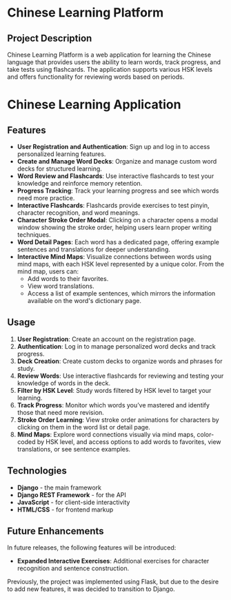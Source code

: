 # Chinese Learning Platform

## Project Description

Chinese Learning Platform is a web application for learning the Chinese language that provides users the ability to learn words, track progress, and take tests using flashcards. The application supports various HSK levels and offers functionality for reviewing words based on periods.

# Chinese Learning Application

## Features

- **User Registration and Authentication**: Sign up and log in to access personalized learning features.
- **Create and Manage Word Decks**: Organize and manage custom word decks for structured learning.
- **Word Review and Flashcards**: Use interactive flashcards to test your knowledge and reinforce memory retention.
- **Progress Tracking**: Track your learning progress and see which words need more practice.
- **Interactive Flashcards**: Flashcards provide exercises to test pinyin, character recognition, and word meanings.
- **Character Stroke Order Modal**: Clicking on a character opens a modal window showing the stroke order, helping users learn proper writing techniques.
- **Word Detail Pages**: Each word has a dedicated page, offering example sentences and translations for deeper understanding.
- **Interactive Mind Maps**: Visualize connections between words using mind maps, with each HSK level represented by a unique color. From the mind map, users can:
  - Add words to their favorites.
  - View word translations.
  - Access a list of example sentences, which mirrors the information available on the word's dictionary page.

## Usage

1. **User Registration**: Create an account on the registration page.
2. **Authentication**: Log in to manage personalized word decks and track progress.
3. **Deck Creation**: Create custom decks to organize words and phrases for study.
4. **Review Words**: Use interactive flashcards for reviewing and testing your knowledge of words in the deck.
5. **Filter by HSK Level**: Study words filtered by HSK level to target your learning.
6. **Track Progress**: Monitor which words you’ve mastered and identify those that need more revision.
7. **Stroke Order Learning**: View stroke order animations for characters by clicking on them in the word list or detail page.
8. **Mind Maps**: Explore word connections visually via mind maps, color-coded by HSK level, and access options to add words to favorites, view translations, or see sentence examples.


## Technologies

- **Django** - the main framework
- **Django REST Framework** - for the API
- **JavaScript** - for client-side interactivity
- **HTML/CSS** - for frontend markup

## Future Enhancements

In future releases, the following features will be introduced:

- **Expanded Interactive Exercises**: Additional exercises for character recognition and sentence construction.

Previously, the project was implemented using Flask, but due to the desire to add new features, it was decided to transition to Django.
